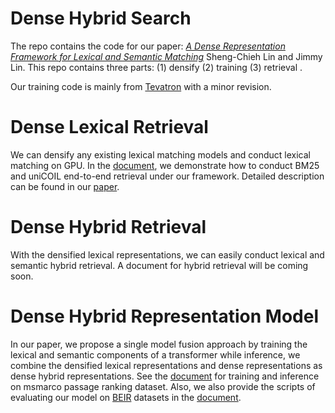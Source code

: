 # Dense Hybrid Search
The repo contains the code for our paper:
*[A Dense Representation Framework for Lexical and Semantic Matching](https://arxiv.org/pdf/2112.04666.pdf)* Sheng-Chieh Lin and Jimmy Lin. 
This repo contains three parts: (1) densify (2) training (3) retrieval . 

Our training code is mainly from [Tevatron](https://github.com/texttron/tevatron) with a minor revision.

# Dense Lexical Retrieval
We can densify any existing lexical matching models and conduct lexical matching on GPU. In the [document](https://github.com/jacklin64/DHR/blob/main/docs/densify_exp.md), we demonstrate how to conduct BM25 and uniCOIL end-to-end retrieval under our framework. Detailed description can be found in our [paper](https://arxiv.org/pdf/2112.04666.pdf). 

# Dense Hybrid Retrieval
With the densified lexical representations, we can easily conduct lexical and semantic hybrid retrieval. A document for hybrid retrieval will be coming soon.

# Dense Hybrid Representation Model
In our paper, we propose a single model fusion approach by training the lexical and semantic components of a transformer while inference, we combine the densified lexical representations and dense representations as dense hybrid representations. See the [document](https://github.com/jacklin64/DHR/blob/main/docs/msmarco-passage-train-eval.md) for training and inference on msmarco passage ranking dataset. Also, we also provide the scripts of evaluating our model on [BEIR](https://github.com/beir-cellar/beir) datasets in the [document](https://github.com/jacklin64/DHR/blob/main/docs/beir-eval.md).

